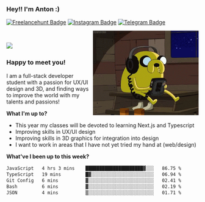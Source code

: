 ### Hey!! I'm Anton :) 

[![Freelancehunt Badge](https://img.shields.io/badge/-Freelancehunt-0e76a8?style=flat-square&logo=)](https://freelancehunt.com/freelancer/solodovnykov.html )
[![Instagram Badge](https://img.shields.io/badge/-Instagram-e4405f?style=flat-square&logo=Instagram&logoColor=white)](https://www.instagram.com/daunpictures/)
[![Telegram Badge](https://img.shields.io/badge/-Telegram-9cf?style=flat-square&logo=Telegram&logoColor=white)](https://t.me/solodovnykov)

<img align="right" alt="GIF" src="https://github.com/solodovnykov/solodovnykov/blob/master/jake.gif" width="277" height="222" />

 &nbsp;
 
 ![](https://visitor-badge.glitch.me/badge?page_id=solodovnykov.solodovnykov)

### Happy to meet you!

I am a full-stack developer student with a passion for UX/UI design and 3D, and finding ways to improve the world with my talents and passions! 

**What I'm up to?**

- This year my classes will be devoted to learning Next.js and Typescript
- Improving skills in UX/UI design
- Improving skills in 3D graphics for integration into design
- I want to work in areas that I have not yet tried my hand at (web/design)

**What've I been up to this week?** 

<!--START_SECTION:waka-->

```text
JavaScript   4 hrs 3 mins    █████████████████████▓░░░   86.75 %
TypeScript   19 mins         █▓░░░░░░░░░░░░░░░░░░░░░░░   06.94 %
Git Config   6 mins          ▓░░░░░░░░░░░░░░░░░░░░░░░░   02.41 %
Bash         6 mins          ▓░░░░░░░░░░░░░░░░░░░░░░░░   02.19 %
JSON         4 mins          ▒░░░░░░░░░░░░░░░░░░░░░░░░   01.71 %
```

<!--END_SECTION:waka-->

